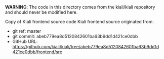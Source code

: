**WARNING**: The code in this directory comes from the kiali/kiali repository and should never be modified here.

Copy of Kiali frontend source code
Kiali frontend source originated from:
* git ref:    master
* git commit: abeb779ea8d5120842601ba63b9dd1d421ce0dbb
* GitHub URL: https://github.com/kiali/kiali/tree/abeb779ea8d5120842601ba63b9dd1d421ce0dbb/frontend/src
